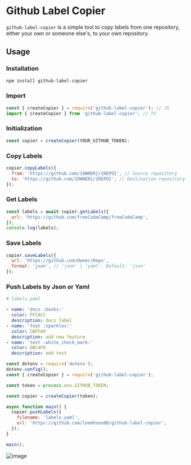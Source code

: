 # Github Label Copier

`github-label-copier` is a simple tool to copy labels from one repository, either your own or someone else's, to your own repository.

## Usage

### Installation

```bash
npm install github-label-copier
```

### Import

```javascript
const { createCopier } = require('github-label-copier'); // JS
import { createCopier } from 'github-label-copier'; // TS
```

### Initialization

```javascript
const copier = createCopier(YOUR_GITHUB_TOKEN);
```

### Copy Labels

```javascript
copier.copyLabels({
  from: 'https://github.com/{OWNER}/{REPO}', // Source repository
  to: 'https://github.com/{OWNER}/{REPO}', // Destination repository
});
```

### Get Labels

```javascript
const labels = await copier.getLabels({
  url: 'https://github.com/freeCodeCamp/freeCodeCamp',
});
console.log(labels);
```

### Save Labels

```javascript
copier.saveLabels({
  url: 'https://github.com/Owner/Repo',
  format: 'json', // 'json' | 'yaml', Default: 'json'
});
```

### Push Labels by Json or Yaml

```yaml
# labels.yaml

- name: 'docs :books:'
  color: FFCACC
  description: docs label
- name: 'feat :sparkles:'
  color: CBFFA9
  description: add new feature
- name: 'test :white_check_mark:'
  color: DBC4F0
  description: add test
```

```javascript
const dotenv = require('dotenv');
dotenv.config();
const { createCopier } = require('github-label-copier');

const token = process.env.GITHUB_TOKEN;

const copier = createCopier(token);

async function main() {
  copier.pushLabels({
    filename: 'labels.yaml',
    url: 'https://github.com/leemhoon00/github-label-copier',
  });
}

main();
```

![image](https://github.com/leemhoon00/github-label-copier/assets/57895643/c439c218-231f-494d-8572-1cea5fb6ec66)
